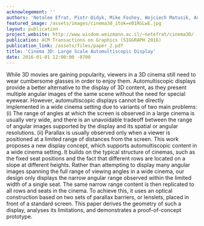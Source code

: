 ```yaml
---
acknowlegement: ''
authors: 'Netalee Efrat, Piotr Didyk, Mike Foshey, Wojciech Matusik, Anat Levin'
featured_image: /assets/images/cinema3d_itok=e01RGLwE.jpg
layout: publication
project_website: http://www.wisdom.weizmann.ac.il/~netefrat/cinema3D/
publication: ACM Transactions on Graphics (SIGGRAPH 2016)
publication_link: /assets/files/paper_2.pdf
title: 'Cinema 3D: Large Scale Automultiscopic Display'
date: 2016-01-01 12:00:00 -0700
---
```


While 3D movies are gaining popularity, viewers in a 3D cinema still need to wear cumbersome glasses in order to enjoy them. Automultiscopic displays provide a better alternative to the display of 3D content, as they present multiple angular images of the same scene without the need for special eyewear. However, automultiscopic displays cannot be directly implemented in a wide cinema setting due to variants of two main problems: (i) The range of angles at which the screen is observed in a large cinema is usually very wide, and there is an unavoidable tradeoff between the range of angular images supported by the display and its spatial or angular resolutions. (ii) Parallax is usually observed only when a viewer is positioned at a limited range of distances from the screen. This work proposes a new display concept, which supports automultiscopic content in a wide cinema setting. It builds on the typical structure of cinemas, such as the fixed seat positions and the fact that different rows are located on a slope at different heights. Rather than attempting to display many angular images spanning the full range of viewing angles in a wide cinema, our design only displays the narrow angular range observed within the limited width of a single seat. The same narrow range content is then replicated to all rows and seats in the cinema. To achieve this, it uses an optical construction based on two sets of parallax barriers, or lenslets, placed in front of a standard screen. This paper derives the geometry of such a display, analyses its limitations, and demonstrates a proof-of-concept prototype.